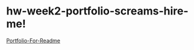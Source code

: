 # hw-week2-portfolio-screams-hire-me!
[Portfolio-For-Readme](https://user-images.githubusercontent.com/86430901/128585921-c9c4870d-ad0f-42d2-8787-fa8f21cf324a.PNG)
